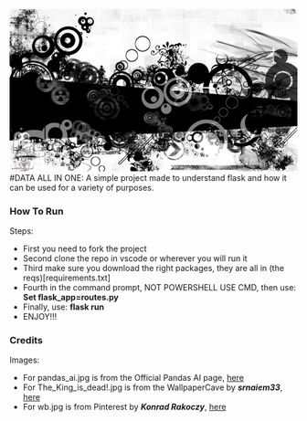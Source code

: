 ![img](static\imgs\wb.jpg)
#DATA ALL IN ONE:
A simple project made to understand flask and how it can be used for a variety of purposes.

### How To Run
Steps:
* First you need to fork the project
* Second clone the repo in vscode or wherever you will run it
* Third make sure you download the right packages, they are all in (the reqs)[requirements.txt]
* Fourth in the command prompt, NOT POWERSHELL USE CMD, then use: **Set flask_app=routes.py**
* Finally, use: **flask run**
* ENJOY!!!

### Credits
Images:
* For pandas_ai.jpg is from the Official Pandas AI page, [here](https://pandas-ai.com/)
* For The_King_is_dead!.jpg is from the WallpaperCave by *__srnaiem33__*, [here](https://wallpapercave.com/w/hQNu4pj)
* For wb.jpg is from Pinterest by *__Konrad Rakoczy__*, [here](https://www.pinterest.com/pin/783767141381768438/)
